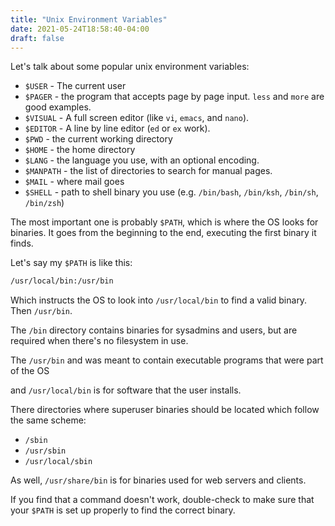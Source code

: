 ```yaml
---
title: "Unix Environment Variables"
date: 2021-05-24T18:58:40-04:00
draft: false
---
```


Let's talk about some popular unix environment variables:

- `$USER` - The current user
- `$PAGER` - the program that accepts page by page input. `less` and `more` are good examples.
- `$VISUAL` - A full screen editor (like `vi`, `emacs`, and `nano`).
- `$EDITOR` - A line by line editor (`ed` or `ex` work).
- `$PWD` - the current working directory
- `$HOME` - the home directory
- `$LANG` - the language you use, with an optional encoding.
- `$MANPATH` - the list of directories to search for manual pages.
- `$MAIL` - where mail goes
- `$SHELL` - path to shell binary you use (e.g. `/bin/bash`, `/bin/ksh`, `/bin/sh`, `/bin/zsh`)

The most important one is probably `$PATH`, which is where the OS looks for binaries.
It goes from the beginning to the end, executing the first binary it finds.

Let's say my `$PATH` is like this:

```{.bash .numberLines}
/usr/local/bin:/usr/bin
```

Which instructs the OS to look into `/usr/local/bin` to find a valid binary. Then `/usr/bin`.

The `/bin` directory contains binaries for sysadmins and users, but are required when there's no filesystem in use.

The `/usr/bin` and was meant to contain executable programs that were part of the OS

and `/usr/local/bin` is for software that the user installs.

There directories where superuser binaries should be located which follow the same scheme:

- `/sbin`
- `/usr/sbin`
- `/usr/local/sbin`

As well, `/usr/share/bin` is for binaries used for web servers and clients.

If you find that a command doesn't work, double-check to make sure that your `$PATH` is set up properly to find the correct binary.

